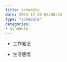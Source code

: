 ```yaml
---
title: schedule
date: 2023-12-26 06:50:33
type: "schedule"
categories: 
- schedule
---
```


- 工作笔记

- 生活感悟